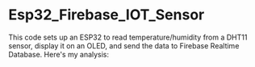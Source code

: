 # Esp32_Firebase_IOT_Sensor
This code sets up an ESP32 to read temperature/humidity from a DHT11 sensor, display it on an OLED, and send the data to Firebase Realtime Database. Here's my analysis:
